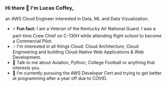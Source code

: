 

### Hi there 👋 I'm Lucas Coffey, 

an AWS Cloud Engineer interested in Data, ML and Data Vizualization. 

- ⚡ **Fun fact:** I am a Veteran of the Kentucky Air National Guard. I was a part-time Crew Chief on C-130H while attending flight school to become a Commercial Pilot.
- :bulb: I'm interested in all things Cloud: Cloud Architecture, Cloud Engineering and building Cloud-Native Web Applications & Web Development.  
- 💬 Talk to me about Aviation, Python, College Football or anything that interests you.
- 🌱 I’m currently pursuing the AWS Developer Cert and trying to get better at programming after a year off due to COVID.



